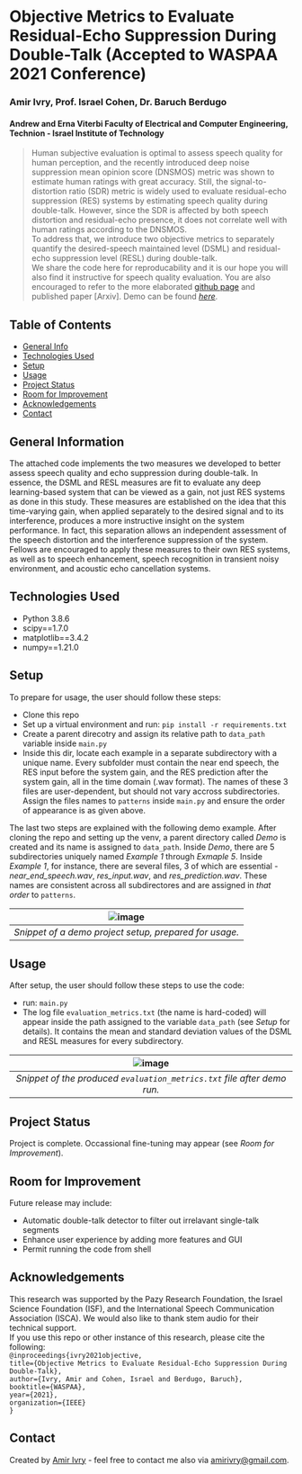 # Objective Metrics to Evaluate Residual-Echo Suppression During Double-Talk (Accepted to WASPAA 2021 Conference)
### Amir Ivry, Prof. Israel Cohen, Dr. Baruch Berdugo <br/> 
#### Andrew and Erna Viterbi Faculty of Electrical and Computer Engineering, Technion - Israel Institute of Technology
> Human subjective evaluation is optimal to assess speech quality for human perception, and the recently introduced deep noise suppression mean opinion score (DNSMOS) metric was shown to estimate human ratings with great accuracy. Still, the signal-to-distortion ratio (SDR) metric is widely used to evaluate residual-echo suppression (RES) systems by estimating speech quality during double-talk. However, since the SDR is affected by both speech distortion and residual-echo presence, it does not correlate well with human ratings according to the DNSMOS. <br/> To address that, we introduce two objective metrics to separately quantify the desired-speech maintained level (DSML) and residual-echo suppression level (RESL) during double-talk. <br/> We share the code here for reproducability and it is our hope you will also find it instructive for speech quality evaluation. You are also encouraged to refer to the more elaborated [github page](https://amirivry-aka-ai.github.io/DSML-and-RESL-measures/) and published paper [Arxiv].
> Demo can be found [_here_](https://soundcloud.com/ai4audio/sets/objective-metrics-to-evaluate-residual-echo-suppression-during-double-talk). 


## Table of Contents
* [General Info](#general-information)
* [Technologies Used](#technologies-used)
* [Setup](#setup)
* [Usage](#usage)
* [Project Status](#project-status)
* [Room for Improvement](#room-for-improvement)
* [Acknowledgements](#acknowledgements)
* [Contact](#contact)


## General Information
The attached code implements the two measures we developed to better assess speech quality and echo suppression during double-talk. In essence, the DSML and RESL measures are fit to evaluate any deep learning-based system that can be viewed as a gain, not just RES systems as done in this study. These measures are established on the idea that this time-varying gain, when applied separately to the desired signal and to its interference, produces a more instructive insight on the system performance. In fact, this separation allows an independent assessment of the speech distortion and the interference suppression of the system. Fellows are encouraged to apply these measures to their own RES systems, as well as to speech enhancement, speech recognition in transient noisy environment, and acoustic echo cancellation systems. 


## Technologies Used
- Python 3.8.6
- scipy==1.7.0
- matplotlib==3.4.2
- numpy==1.21.0


## Setup
To prepare for usage, the user should follow these steps:
- Clone this repo
- Set up a virtual environment and run: `pip install -r requirements.txt`
- Create a parent direcotry and assign its relative path to `data_path` variable inside `main.py`
- Inside this dir, locate each example in a separate subdirectory with a unique name. Every subfolder must contain the near end speech, the RES input before the system gain, and the RES prediction after the system gain, all in the time domain (.wav format). The names of these 3 files are user-dependent, but should not vary accross subdirectories. Assign the files names to `patterns` inside `main.py` and ensure the order of appearance is as given above.

The last two steps are explained with the following demo example. After cloning the repo and setting up the venv, a parent directory called _Demo_ is created and its name is assigned to `data_path`. Inside _Demo_, there are 5 subdirectories uniquely named _Example 1_ through _Exmaple 5_. Inside _Example 1_, for instance, there are several files, 3 of which are essential - _near_end_speech.wav_, _res_input.wav_, and _res_prediction.wav_. These names are consistent across all subdirectores and are assigned in *that order* to `patterns`.


| ![image](https://user-images.githubusercontent.com/22732198/125336393-64a29000-e356-11eb-910d-1b7af4520549.png) |
|:--:|
| *Snippet of a demo project setup, prepared for usage.* |


## Usage
After setup, the user should follow these steps to use the code:
- run: `main.py`
- The log file `evaluation_metrics.txt` (the name is hard-coded) will appear inside the path assigned to the variable `data_path` (see _Setup_ for details). It contains the mean and standard deviation values of the DSML and RESL measures for every subdirectory.


| ![image](https://user-images.githubusercontent.com/22732198/125337140-4ab57d00-e357-11eb-91d7-40c16f2864f8.png) |
|:--:|
| *Snippet of the produced `evaluation_metrics.txt` file after demo run.* |


## Project Status
Project is complete. Occassional fine-tuning may appear (see _Room for Improvement_).


## Room for Improvement
Future release may include:
- Automatic double-talk detector to filter out irrelavant single-talk segments 
- Enhance user experience by adding more features and GUI
- Permit running the code from shell


## Acknowledgements
This research was supported by the Pazy Research Foundation, the Israel Science Foundation (ISF), and the International Speech Communication Association (ISCA). We would also like to thank stem audio for their technical support.<br/> If you use this repo or other instance of this research, please cite the following: <br/>
`@inproceedings{ivry2021objective,`<br/>
  `title={Objective Metrics to Evaluate Residual-Echo Suppression During Double-Talk},`<br/>
  `author={Ivry, Amir and Cohen, Israel and Berdugo, Baruch},`<br/>
  `booktitle={WASPAA},`<br/>
  `year={2021},`<br/>
  `organization={IEEE}`<br/>
`}`


## Contact
Created by [Amir Ivry](https://www.linkedin.com/in/amirivry/) - feel free to contact me also via [amirivry@gmail.com](amirivry@gmail.com).
